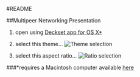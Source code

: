 #README

##Multipeer Networking Presentation

1. open using [Deckset app for OS X*](http://decksetapp.com)

2. select this theme...
![Theme selection](https://bitbucket.org/cocoadelica/multipeerpresentation/src/09749b0de4d9381d658a2ccc555d5fb2321dd497/templatedetails.png)

3. select this aspect ratio...
![Ratio selection](https://bitbucket.org/cocoadelica/multipeerpresentation/src/09749b0de4d9381d658a2ccc555d5fb2321dd497/aspectratio.png)


###*requires a Macintosh computer available [here](http://www.apple.com/store)
